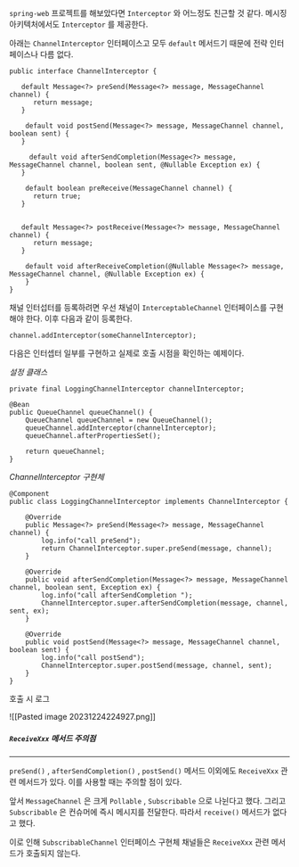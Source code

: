 `spring-web` 프로젝트를 해보았다면 `Interceptor` 와 어느정도 친근할 것 같다. 메시징 아키텍처에서도 `Interceptor` 를 제공한다.

아래는 `ChannelInterceptor` 인터페이스고 모두 `default` 메서드기 때문에 전략 인터페이스나 다름 없다.
 
```
public interface ChannelInterceptor {  
  
   default Message<?> preSend(Message<?> message, MessageChannel channel) {  
      return message;  
   }  
  
	default void postSend(Message<?> message, MessageChannel channel, boolean sent) {  
   }  
  
	 default void afterSendCompletion(Message<?> message, MessageChannel channel, boolean sent, @Nullable Exception ex) {  
   }  
  
	default boolean preReceive(MessageChannel channel) {  
      return true;  
   }  
  

   default Message<?> postReceive(Message<?> message, MessageChannel channel) {  
      return message;  
   }  
  
	default void afterReceiveCompletion(@Nullable Message<?> message, MessageChannel channel, @Nullable Exception ex) {  
	}
}
```


채널 인터섭터를 등록하려면 우선 채널이 `InterceptableChannel` 인터페이스를 구현해야 한다. 
이후 다음과 같이 등록한다.

```
channel.addInterceptor(someChannelInterceptor);
```


다음은 인터셉터 일부를 구현하고 실제로 호출 시점을 확인하는 예제이다.

 *설정 클래스*

```
private final LoggingChannelInterceptor channelInterceptor;  
  
@Bean  
public QueueChannel queueChannel() {  
    QueueChannel queueChannel = new QueueChannel();  
    queueChannel.addInterceptor(channelInterceptor);  
    queueChannel.afterPropertiesSet();  
  
    return queueChannel;  
}
```

*ChannelInterceptor 구현체*

```
@Component  
public class LoggingChannelInterceptor implements ChannelInterceptor {  
  
    @Override  
    public Message<?> preSend(Message<?> message, MessageChannel channel) {  
        log.info("call preSend");  
        return ChannelInterceptor.super.preSend(message, channel);  
    }  
  
    @Override  
    public void afterSendCompletion(Message<?> message, MessageChannel channel, boolean sent, Exception ex) {  
        log.info("call afterSendCompletion ");  
        ChannelInterceptor.super.afterSendCompletion(message, channel, sent, ex);  
    }  
  
    @Override  
    public void postSend(Message<?> message, MessageChannel channel, boolean sent) {  
        log.info("call postSend");  
        ChannelInterceptor.super.postSend(message, channel, sent);  
    }  
}
```


호출 시 로그

![[Pasted image 20231224224927.png]]


##### `ReceiveXxx` 메서드 주의점
---
`preSend()` ,  `afterSendCompletion()` , `postSend()` 메서드 이외에도 `ReceiveXxx` 관련 메서드가 있다. 이를 사용할 때는 주의할 점이 있다.

앞서 `MessageChannel` 은 크게 `Pollable` , `Subscribable` 으로 나뉜다고 했다. 그리고 `Subscribable` 은 컨슈머에 즉시 메시지를 전달한다. 따라서 `receive()` 메서드가 없다고 했다.

이로 인해  `SubscribableChannel` 인터페이스 구현체 채널들은 `ReceiveXxx` 관련 메서드가 호출되지 않는다.